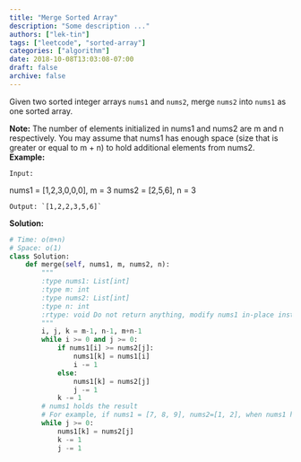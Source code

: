 ```yaml
---
title: "Merge Sorted Array"
description: "Some description ..."
authors: ["lek-tin"]
tags: ["leetcode", "sorted-array"]
categories: ["algorithm"]
date: 2018-10-08T13:03:08-07:00
draft: false
archive: false
---
```

Given two sorted integer arrays `nums1` and `nums2`, merge `nums2` into `nums1` as one sorted array.

**Note:**
The number of elements initialized in nums1 and nums2 are m and n respectively.
You may assume that nums1 has enough space (size that is greater or equal to m + n) to hold additional elements from nums2.
**Example:**
```
Input:
```
nums1 = [1,2,3,0,0,0], m = 3
nums2 = [2,5,6],       n = 3
```
Output: `[1,2,2,3,5,6]`
```
**Solution:**
```python
# Time: o(m+n)
# Space: o(1)
class Solution:
    def merge(self, nums1, m, nums2, n):
        """
        :type nums1: List[int]
        :type m: int
        :type nums2: List[int]
        :type n: int
        :rtype: void Do not return anything, modify nums1 in-place instead.
        """
        i, j, k = m-1, n-1, m+n-1
        while i >= 0 and j >= 0:
            if nums1[i] >= nums2[j]:
                nums1[k] = nums1[i]
                i -= 1
            else:
                nums1[k] = nums2[j]
                j -= 1
            k -= 1
        # nums1 holds the result
        # For example, if nums1 = [7, 8, 9], nums2=[1, 2], when nums1 has been iterated completely(i<0), j needs to keep iterating till it reaches 0 index.
        while j >= 0:
            nums1[k] = nums2[j]
            k -= 1
            j -= 1
```